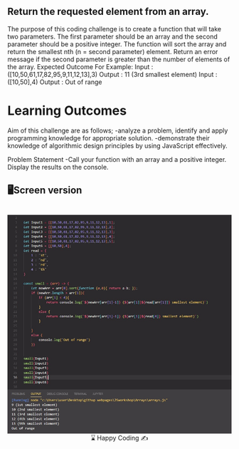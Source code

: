 ## Return the requested element from an array.

The purpose of this coding challenge is to create a function that will take two parameters. The first parameter
should be an array and the second parameter should be a positive integer. The function will sort the array and
return the smallest nth (n = second parameter) element. Return an error message if the second parameter is
greater than the number of elements of the array.
Expected Outcome
For Example:
Input : ([10,50,61,17,82,95,9,11,12,13],3)
Output : 11 (3rd smallest element)
Input : ([10,50],4)
Output : Out of range

# Learning Outcomes
Aim of this challenge are as follows;
 -analyze a problem, identify and apply programming knowledge for appropriate solution.
 -demonstrate their knowledge of algorithmic design principles by using JavaScript effectively.

Problem Statement
 -Call your function with an array and a positive integer. Display the results on the console.


## 🖥️Screen version
<br>
<img src="./arrays.jpg" align="left" alt="desktop_version">


<center> ⌛ Happy Coding  ✍ </center>
